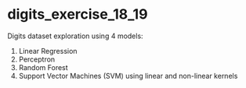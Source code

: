 # digits_exercise_18_19
Digits dataset exploration using 4 models:
1) Linear Regression
2) Perceptron
3) Random Forest
4) Support Vector Machines (SVM) using linear and non-linear kernels
